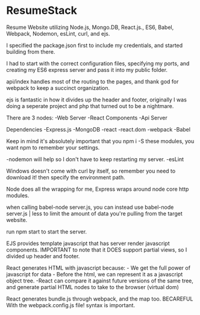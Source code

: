 # ResumeStack
Resume Website utilizing Node.js, Mongo.DB, React.js., ES6, Babel, Webpack, Nodemon, esLint, curl, and ejs. 

I specified the package.json first to include my credentials, and started building from there. 

I had to start with the correct configuration files, specifying my ports, and creating my ES6 express server and pass it 
into my public folder. 

api/index handles most of the routing to the pages, and thank god for webpack to keep a succinct organization. 

ejs is fantastic in how it divides up the header and footer, originally I was doing a seperate project and php that turned out to be a nightmare. 

There are 3 nodes:
    -Web Server
    -React Components
    -Api Server

Dependencies 
    -Express.js
    -MongoDB
    -react
    -react.dom
    -webpack
    -Babel

Keep in mind it's absolutely important that you npm i -S these modules, you want npm to remember your settings. 

-nodemon will help so I don't have to keep restarting my server.
-esLint 

Windows doesn't come with curl by itself, so remember you need to download it! then specify the environment path. 

Node does all the wrapping for me, Express wraps around node core http modules. 

when calling babel-node server.js, you can instead use babel-node server.js | less to limit the amount of data you're pulling from the target website. 

run npm start to start the server. 

EJS provides template javascript that has server render javascript components. 
IMPORTANT to note that it DOES support partial views, so I divided up header and footer. 

React generates HTML with javascript because:
    - We get the full power of javascript for data
    - Before the html, we can represent it as a javascript object tree.
        -React can compare it against future versions of the same tree, and generate partial HTML nodes to take to the browser (virtual dom)

React generates bundle.js through webpack, and the map too. BECAREFUL With the webpack.config.js file! syntax is important. 

